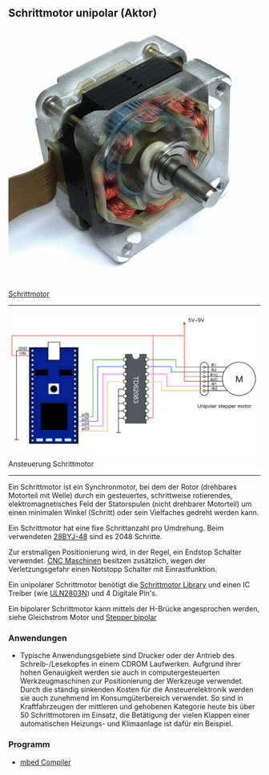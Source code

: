## Schrittmotor unipolar (Aktor) 

![](../../images/actors/Stepper.png)

[Schrittmotor](http://de.wikipedia.org/wiki/Schrittmotor)

- - - 

![](../../images/actors/StepperWiring.png)

Ansteuerung Schrittmotor

- - - 

Ein Schrittmotor ist ein Synchronmotor, bei dem der Rotor (drehbares Motorteil mit Welle) durch ein gesteuertes, schrittweise rotierendes, elektromagnetisches Feld der Statorspulen (nicht drehbarer Motorteil) um einen minimalen Winkel (Schritt) oder sein Vielfaches gedreht werden kann.

Ein Schrittmotor hat eine fixe Schrittanzahl pro Umdrehung. Beim verwendeten [28BYJ-48](http://arduino-info.wikispaces.com/SmallSteppers) sind es 2048 Schritte.

Zur erstmaligen Positionierung wird, in der Regel, ein Endstop Schalter verwendet. [CNC Maschinen](http://de.wikipedia.org/wiki/CNC-Maschine) besitzen zusätzlich, wegen der Verletzungsgefahr einen Notstopp Schalter mit Einrastfunktion.

Ein unipolarer Schrittmotor benötigt die [Schrittmotor Library](http://developer.mbed.org/users/okano/code/StepperMotorUni/) und einen IC Treiber (wie [ULN2803N](http://www.mikrocontroller.net/part/ULN2803)) und 4 Digitale Pin&#039;s.

Ein bipolarer Schrittmotor kann mittels der H-Brücke angesprochen werden, siehe Gleichstrom Motor und [Stepper bipolar](https://developer.mbed.org/components/Stepper-motor-bipolar/)

### Anwendungen 

*   Typische Anwendungsgebiete sind Drucker oder der Antrieb des Schreib-/Lesekopfes in einem CDROM Laufwerken. Aufgrund ihrer hohen Genauigkeit werden sie auch in computergesteuerten Werkzeugmaschinen zur Positionierung der Werkzeuge verwendet. Durch die ständig sinkenden Kosten für die Ansteuerelektronik werden sie auch zunehmend im Konsumgüterbereich verwendet. So sind in Kraftfahrzeugen der mittleren und gehobenen Kategorie heute bis über 50 Schrittmotoren im Einsatz, die Betätigung der vielen Klappen einer automatischen Heizungs- und Klimaanlage ist dafür ein Beispiel.

### Programm

* [mbed Compiler](https://developer.mbed.org/compiler/#import:/teams/smdiotkit1ch/code/Schrittmotor/)


